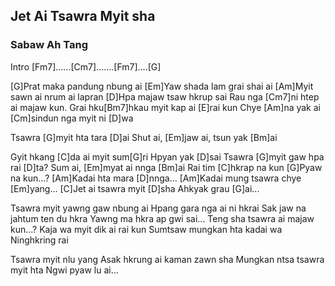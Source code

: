 ## Jet Ai Tsawra Myit sha
### Sabaw Ah Tang

Intro [Fm7]......[Cm7].......[Fm7]....[G]

[G]Prat maka pandung nbung ai 
[Em]Yaw shada lam grai shai ai
[Am]Myit sawn ai nrum ai lapran 
[D]Hpa majaw tsaw hkrup sai
Rau nga [Cm7]ni htep ai majaw kun.
Grai hku[Bm7]hkau myit kap ai [E]rai kun
Chye [Am]na yak ai [Cm]sindun nga myit ni [D]wa 



Tsawra [G]myit hta tara [D]ai 
Shut ai, [Em]jaw ai, tsun yak [Bm]ai

Gyit hkang [C]da ai myit sum[G]ri 
Hpyan yak [D]sai
Tsawra [G]myit gaw hpa rai [D]ta? 
Sum ai, [Em]myat ai nnga [Bm]ai
Rai tim [C]hkrap na kun [G]Pyaw na kun...?
[Am]Kadai hta mara [D]nnga... 
[Am]Kadai mung tsawra chye [Em]yang...
[C]Jet ai tsawra myit [D]sha Ahkyak grau [G]ai...


Tsawra myit yawng gaw nbung ai Hpang gara nga ai ni hkrai
Sak jaw na jahtum ten du hkra Yawng ma hkra ap gwi sai...
Teng sha tsawra ai majaw kun...? Kaja wa myit dik ai rai kun
Sumtsaw mungkan hta kadai wa Ninghkring rai

Tsawra myit nlu yang Asak hkrung ai kaman zawn sha
Mungkan ntsa tsawra myit hta Ngwi pyaw lu ai...